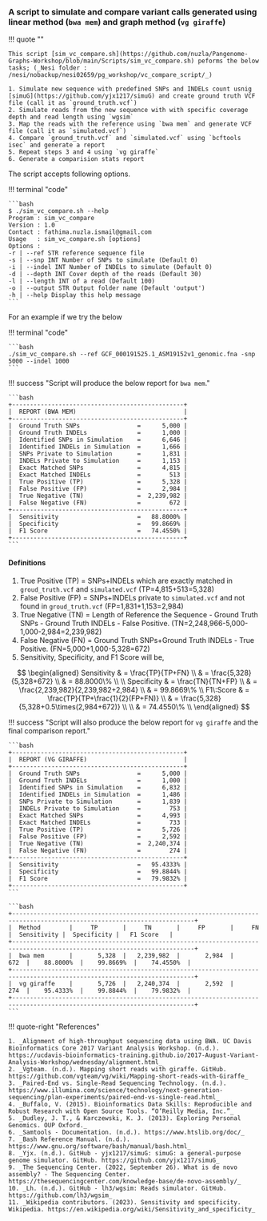 ### A script to simulate and compare variant calls generated using linear method (`bwa mem`) and graph method (`vg giraffe`)

!!! quote ""

    This script [sim_vc_compare.sh](https://github.com/nuzla/Pangenome-Graphs-Workshop/blob/main/Scripts/sim_vc_compare.sh) peforms the below tasks; (_Nesi folder : /nesi/nobackup/nesi02659/pg_workshop/vc_compare_script/_)
    
    1. Simulate new sequence with predefined SNPs and INDELs count usnig [simuG](https://github.com/yjx1217/simuG) and create ground truth VCF file (call it as `ground_truth.vcf`)
    2. Simulate reads from the new sequence with with specific coverage depth and read length using `wgsim`
    3. Map the reads with the reference using `bwa mem` and generate VCF file (call it as `simulated.vcf`)
    4. Compare `ground_truth.vcf` and `simulated.vcf` using `bcftools isec` and generate a report
    5. Repeat steps 3 and 4 using `vg giraffe`
    6. Generate a comparision stats report

The script accepts following options. 

!!! terminal "code"

    ```bash
    $ ./sim_vc_compare.sh --help
    Program : sim_vc_compare
    Version : 1.0
    Contact : fathima.nuzla.ismail@gmail.com
    Usage   : sim_vc_compare.sh [options]
    Options :
    -r | --ref STR reference sequence file
    -s | --snp INT Number of SNPs to simulate (Default 0)
    -i | --indel INT Number of INDELs to simulate (Default 0)
    -d | --depth INT Cover depth of the reads (Default 30)
    -l | --length INT of a read (Default 100)
    -o | --output STR Output folder name (Default 'output')
    -h | --help Display this help message
    ```

For an example if we try the below 

!!! terminal "code"

    ```bash
    ./sim_vc_compare.sh --ref GCF_000191525.1_ASM19152v1_genomic.fna -snp 5000 --indel 1000
    ```
!!! success "Script will produce the below report for `bwa mem`."

    ```bash
    +------------------------------------------------+
    |  REPORT (BWA MEM)                              |
    +------------------------------------------------+
    |  Ground Truth SNPs                =      5,000 |
    |  Ground Truth INDELs              =      1,000 |
    |  Identified SNPs in Simulation    =      6,646 |
    |  Identified INDELs in Simulation  =      1,666 |
    |  SNPs Private to Simulation       =      1,831 |
    |  INDELs Private to Simulation     =      1,153 |
    |  Exact Matched SNPs               =      4,815 |
    |  Exact Matched INDELs             =        513 |
    |  True Positive (TP)               =      5,328 |
    |  False Positive (FP)              =      2,984 |
    |  True Negative (TN)               =  2,239,982 |
    |  False Negative (FN)              =        672 |
    +------------------------------------------------+
    |  Sensitivity                      =   88.8000% |
    |  Specificity                      =   99.8669% |
    |  F1 Score                         =   74.4550% |
    +------------------------------------------------+
    ```

#### Definitions
1. True Positive (TP) = SNPs+INDELs which are exactly matched in `groud_truth.vcf` and `simulated.vcf` (TP=4,815+513=5,328)
2. False Positive (FP) = SNPs+INDELs private to `simulated.vcf` and not found in `groud_truth.vcf` (FP=1,831+1,153=2,984)
3. True Negative (TN) = Length of Reference the Sequence - Ground Truth SNPs - Ground Truth INDELs - False Positive. (TN=2,248,966-5,000-1,000-2,984=2,239,982)
4. False Negative (FN) = Ground Truth SNPs+Ground Truth INDELs - True Positive. (FN=5,000+1,000-5,328=672)
5. Sensitivity, Specificity, and F1 Score will be, 

$$
\begin{aligned}
Sensitivity  & = \frac{TP}{TP+FN} \\
              &  = \frac{5,328}{5,328+672} \\
              & = 88.8000\% \\ \\
Specificity & = \frac{TN}{TN+FP} \\
            &  = \frac{2,239,982}{2,239,982+2,984} \\
            & = 99.8669\% \\
F1\:Score & = \frac{TP}{TP+\frac{1}{2}(FP+FN)} \\
            &  = \frac{5,328}{5,328+0.5\times(2,984+672)} \\ \\
            & = 74.4550\% \\
\end{aligned}
$$

!!! success "Script will also produce the below report for `vg giraffe` and the final comparison report."

    ```bash
    +------------------------------------------------+
    |  REPORT (VG GIRAFFE)                           |
    +------------------------------------------------+
    |  Ground Truth SNPs                =      5,000 |
    |  Ground Truth INDELs              =      1,000 |
    |  Identified SNPs in Simulation    =      6,832 |
    |  Identified INDELs in Simulation  =      1,486 |
    |  SNPs Private to Simulation       =      1,839 |
    |  INDELs Private to Simulation     =        753 |
    |  Exact Matched SNPs               =      4,993 |
    |  Exact Matched INDELs             =        733 |
    |  True Positive (TP)               =      5,726 |
    |  False Positive (FP)              =      2,592 |
    |  True Negative (TN)               =  2,240,374 |
    |  False Negative (FN)              =        274 |
    +------------------------------------------------+
    |  Sensitivity                      =   95.4333% |
    |  Specificity                      =   99.8844% |
    |  F1 Score                         =   79.9832% |
    +------------------------------------------------+
    ```

    ```bash
    +-------------------------------------------------------------------------------------------------------------------------+
    |  Method        |     TP       |     TN       |     FP       |     FN       |  Sensitivity |  Specificity |   F1 Score   |
    +-------------------------------------------------------------------------------------------------------------------------+
    |  bwa mem       |       5,328  |   2,239,982  |       2,984  |         672  |    88.8000%  |    99.8669%  |    74.4550%  |
    +-------------------------------------------------------------------------------------------------------------------------+
    |  vg giraffe    |       5,726  |   2,240,374  |       2,592  |         274  |    95.4333%  |    99.8844%  |    79.9832%  |
    +-------------------------------------------------------------------------------------------------------------------------+
    ```


!!! quote-right "References"

    1. _Alignment of high-throughput sequencing data using BWA. UC Davis Bioinformatics Core 2017 Variant Analysis Workshop. (n.d.). https://ucdavis-bioinformatics-training.github.io/2017-August-Variant-Analysis-Workshop/wednesday/alignment.html_ 
    2. _Vgteam. (n.d.). Mapping short reads with giraffe. GitHub. https://github.com/vgteam/vg/wiki/Mapping-short-reads-with-Giraffe_ 
    3. _Paired-End vs. Single-Read Sequencing Technology. (n.d.). https://www.illumina.com/science/technology/next-generation-sequencing/plan-experiments/paired-end-vs-single-read.html_
    4. _Buffalo, V. (2015). Bioinformatics Data Skills: Reproducible and Robust Research with Open Source Tools. “O’Reilly Media, Inc.”_
    5. _Dudley, J. T., & Karczewski, K. J. (2013). Exploring Personal Genomics. OUP Oxford._
    6. _Samtools - Documentation. (n.d.). https://www.htslib.org/doc/_
    7. _Bash Reference Manual. (n.d.). https://www.gnu.org/software/bash/manual/bash.html_
    8. _Yjx. (n.d.). GitHub - yjx1217/simuG: simuG: a general-purpose genome simulator. GitHub. https://github.com/yjx1217/simuG_
    9. _The Sequencing Center. (2022, September 26). What is de novo assembly? - The Sequencing Center. https://thesequencingcenter.com/knowledge-base/de-novo-assembly/_
    10. _Lh. (n.d.). GitHub - lh3/wgsim: Reads simulator. GitHub. https://github.com/lh3/wgsim_
    11. _Wikipedia contributors. (2023). Sensitivity and specificity. Wikipedia. https://en.wikipedia.org/wiki/Sensitivity_and_specificity_

